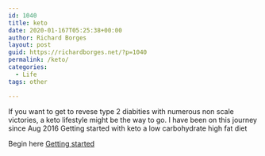 ```yaml
---
id: 1040
title: keto
date: 2020-01-167T05:25:38+00:00
author: Richard Borges
layout: post
guid: https://richardborges.net/?p=1040
permalink: /keto/
categories:
  - Life
tags: other

---
```


If you want to get to revese type 2 diabities with numerous non scale victories, a keto lifestyle might be the way to go. 
I have been on this journey since Aug 2016
Getting started with keto a low carbohydrate high fat diet

Begin here [Getting started](http://2ketodudes.com/show.aspx?episode=1)

